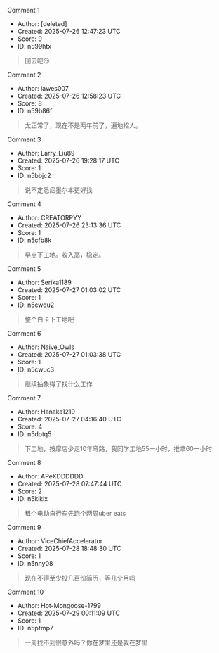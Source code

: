 Comment 1

- Author: [deleted]
- Created: 2025-07-26 12:47:23 UTC
- Score: 9
- ID: n599htx

> 回去吧😏

Comment 2

- Author: lawes007
- Created: 2025-07-26 12:58:23 UTC
- Score: 8
- ID: n59b86f

> 太正常了，现在不是两年前了，遍地招人。

Comment 3

- Author: Larry_Liu89
- Created: 2025-07-26 19:28:17 UTC
- Score: 1
- ID: n5bbjc2

> 说不定悉尼墨尔本更好找

Comment 4

- Author: CREATORPYY
- Created: 2025-07-26 23:13:36 UTC
- Score: 1
- ID: n5cfb8k

> 早点下工地。收入高，稳定。

Comment 5

- Author: Serika1189
- Created: 2025-07-27 01:03:02 UTC
- Score: 1
- ID: n5cwqu2

> 整个白卡下工地吧

Comment 6

- Author: Naive_Owls
- Created: 2025-07-27 01:03:38 UTC
- Score: 1
- ID: n5cwuc3

> 继续抽象得了找什么工作

Comment 7

- Author: Hanaka1219
- Created: 2025-07-27 04:16:40 UTC
- Score: 4
- ID: n5dotq5

> 下工地，按摩店少走10年弯路，我同学工地55一小时，推拿60一小时

Comment 8

- Author: APeXDDDDDD
- Created: 2025-07-28 07:47:44 UTC
- Score: 2
- ID: n5klklx

> 租个电动自行车先跑个两周uber eats

Comment 9

- Author: ViceChiefAccelerator
- Created: 2025-07-28 18:48:30 UTC
- Score: 1
- ID: n5nny08

> 现在不得至少投几百份简历，等几个月吗

Comment 10

- Author: Hot-Mongoose-1799
- Created: 2025-07-29 00:11:09 UTC
- Score: 1
- ID: n5pfmp7

> 一周找不到很意外吗？你在梦里还是我在梦里
